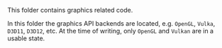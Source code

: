 This folder contains graphics related code.

In this folder the graphics API backends are located, e.g. `OpenGL`, `Vulka`, `D3D11`, `D3D12`, etc.
At the time of writing, only `OpenGL` and `Vulkan` are in a usable state.  